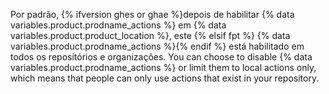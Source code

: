Por padrão, {% ifversion ghes or ghae %}depois de habilitar {% data variables.product.prodname_actions %} em {% data variables.product.product_location %}, este {% elsif fpt %} {% data variables.product.prodname_actions %}{% endif %} está habilitado em todos os repositórios e organizações. You can choose to disable {% data variables.product.prodname_actions %} or limit them to local actions only, which means that people can only use actions that exist in your repository.

